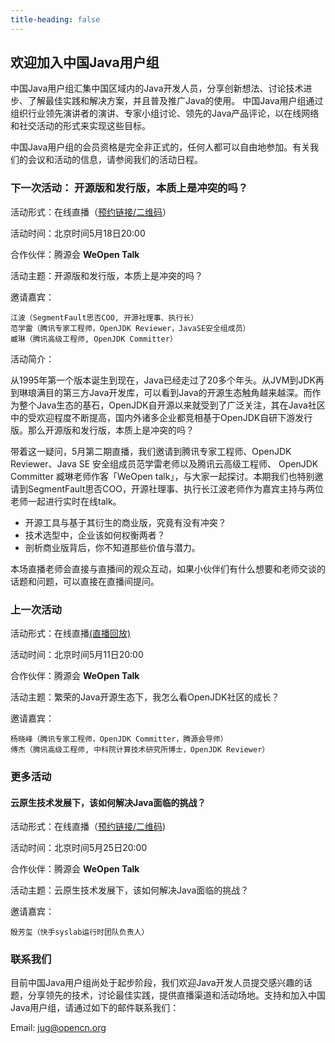 ```yaml
---
title-heading: false
---
```


## 欢迎加入中国Java用户组

中国Java用户组汇集中国区域内的Java开发人员，分享创新想法、讨论技术进步、了解最佳实践和解决方案，并且普及推广Java的使用。 中国Java用户组通过组织行业领先演讲者的演讲、专家小组讨论、领先的Java产品评论，以在线网络和社交活动的形式来实现这些目标。


中国Java用户组的会员资格是完全非正式的，任何人都可以自由地参加。有关我们的会议和活动的信息，请参阅我们的活动日程。

### 下一次活动： 开源版和发行版，本质上是冲突的吗？
活动形式：在线直播（[预约链接/二维码](https://cloud.tencent.com/developer/article/2003912)）

活动时间：北京时间5月18日20:00

合作伙伴：腾源会 **WeOpen Talk**

活动主题：开源版和发行版，本质上是冲突的吗？

邀请嘉宾：

    江波（SegmentFault思否COO, 开源社理事、执行长）
    范学雷（腾讯专家工程师，OpenJDK Reviewer，JavaSE安全组成员）
    臧琳（腾讯高级工程师, OpenJDK Committer）

活动简介：

从1995年第一个版本诞生到现在，Java已经走过了20多个年头。从JVM到JDK再到琳琅满目的第三方Java开发库，可以看到Java的开源生态触角越来越深。而作为整个Java生态的基石，OpenJDK自开源以来就受到了广泛关注，其在Java社区中的受欢迎程度不断提高，国内外诸多企业都竞相基于OpenJDK自研下游发行版。那么开源版和发行版，本质上是冲突的吗？

带着这一疑问，5月第二期直播，我们邀请到腾讯专家工程师、OpenJDK Reviewer、Java SE 安全组成员范学雷老师以及腾讯云高级工程师、 OpenJDK Committer 臧琳老师作客「WeOpen talk」，与大家一起探讨。本期我们也特别邀请到SegmentFault思否COO，开源社理事、执行长江波老师作为嘉宾主持与两位老师一起进行实时在线talk。

- 开源工具与基于其衍生的商业版，究竟有没有冲突？
- 技术选型中，企业该如何权衡两者？
- 剖析商业版背后，你不知道那些价值与潜力。

本场直播老师会直接与直播间的观众互动，如果小伙伴们有什么想要和老师交谈的话题和问题，可以直接在直播间提问。

### 上一次活动
活动形式：在线直播[(直播回放)](https://www.bilibili.com/video/BV1VY411c7U9?spm_id_from=333.999.0.0)

活动时间：北京时间5月11日20:00

合作伙伴：腾源会 **WeOpen Talk**

活动主题：繁荣的Java开源生态下，我怎么看OpenJDK社区的成长？

邀请嘉宾：

    杨晓峰（腾讯专家工程师，OpenJDK Committer，腾源会导师）
    傅杰（腾讯高级工程师, 中科院计算技术研究所博士，OpenJDK Reviewer）

### 更多活动

#### 云原生技术发展下，该如何解决Java面临的挑战？
活动形式：在线直播（[预约链接/二维码](https://cloud.tencent.com/developer/article/1999757))

活动时间：北京时间5月25日20:00

合作伙伴：腾源会 **WeOpen Talk**

活动主题：云原生技术发展下，该如何解决Java面临的挑战？

邀请嘉宾：

    殷芳玺（快手syslab运行时团队负责人）

### 联系我们
目前中国Java用户组尚处于起步阶段，我们欢迎Java开发人员提交感兴趣的话题，分享领先的技术，讨论最佳实践，提供直播渠道和活动场地。支持和加入中国Java用户组，请通过如下的邮件联系我们：

Email: jug@opencn.org
